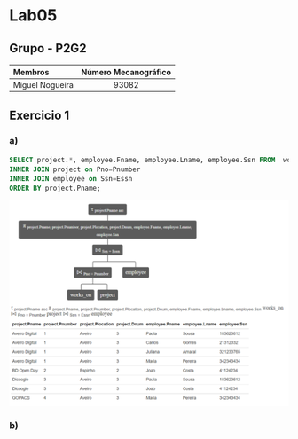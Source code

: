 # Lab05

## Grupo - **P2G2**

| Membros | Número Mecanográfico |
| :- | :-: |
| Miguel Nogueira | 93082 |

## Exercicio 1

### a)

```` SQL
SELECT project.*, employee.Fname, employee.Lname, employee.Ssn FROM  works_on
INNER JOIN project on Pno=Pnumber
INNER JOIN employee on Ssn=Essn
ORDER BY project.Pname;
````
![ex1_a](ex1_a.png)

### b)